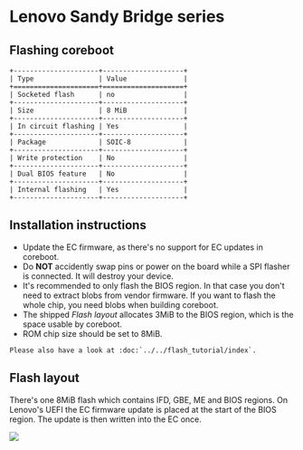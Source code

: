 # Lenovo Sandy Bridge series

## Flashing coreboot
```eval_rst
+---------------------+--------------------+
| Type                | Value              |
+=====================+====================+
| Socketed flash      | no                 |
+---------------------+--------------------+
| Size                | 8 MiB              |
+---------------------+--------------------+
| In circuit flashing | Yes                |
+---------------------+--------------------+
| Package             | SOIC-8             |
+---------------------+--------------------+
| Write protection    | No                 |
+---------------------+--------------------+
| Dual BIOS feature   | No                 |
+---------------------+--------------------+
| Internal flashing   | Yes                |
+---------------------+--------------------+
```

## Installation instructions
* Update the EC firmware, as there's no support for EC updates in coreboot.
* Do **NOT** accidently swap pins or power on the board while a SPI flasher
  is connected. It will destroy your device.
* It's recommended to only flash the BIOS region. In that case you don't
  need to extract blobs from vendor firmware.
  If you want to flash the whole chip, you need blobs when building
  coreboot.
* The shipped *Flash layout* allocates 3MiB to the BIOS region, which is the space
  usable by coreboot.
* ROM chip size should be set to 8MiB.

```eval_rst
Please also have a look at :doc:`../../flash_tutorial/index`.
```

## Flash layout
There's one 8MiB flash which contains IFD, GBE, ME and BIOS regions.
On Lenovo's UEFI the EC firmware update is placed at the start of the BIOS
region. The update is then written into the EC once.

![][fl]

[fl]: flashlayout_xx20.svg

